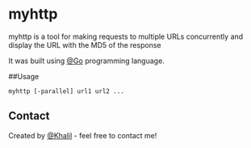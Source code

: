 # myhttp

myhttp is a tool for making requests to multiple URLs concurrently and display the URL with the MD5 of the response

It was built using [@Go](https://go.dev) programming language.

##Usage
```
myhttp [-parallel] url1 url2 ...
```

## Contact
Created by [@Khalil](https://www.linkedin.com/in/kabdulgawad/) - feel free to contact me!
